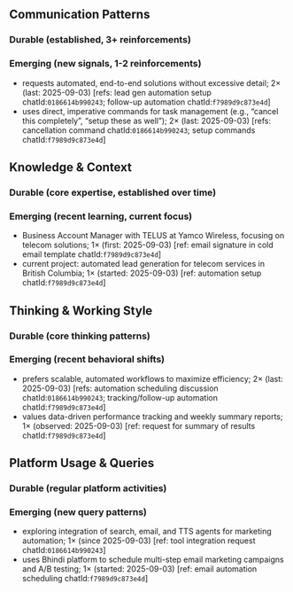 ## Communication Patterns
### Durable (established, 3+ reinforcements)

### Emerging (new signals, 1-2 reinforcements)
- requests automated, end-to-end solutions without excessive detail; 2× (last: 2025-09-03) [refs: lead gen automation setup chatId:`0186614b990243`; follow-up automation chatId:`f7989d9c873e4d`]
- uses direct, imperative commands for task management (e.g., “cancel this completely”, “setup these as well”); 2× (last: 2025-09-03) [refs: cancellation command chatId:`0186614b990243`; setup commands chatId:`f7989d9c873e4d`]

## Knowledge & Context
### Durable (core expertise, established over time)

### Emerging (recent learning, current focus)
- Business Account Manager with TELUS at Yamco Wireless, focusing on telecom solutions; 1× (first: 2025-09-03) [ref: email signature in cold email template chatId:`f7989d9c873e4d`]
- current project: automated lead generation for telecom services in British Columbia; 1× (started: 2025-09-03) [ref: automation setup chatId:`f7989d9c873e4d`]

## Thinking & Working Style
### Durable (core thinking patterns)

### Emerging (recent behavioral shifts)
- prefers scalable, automated workflows to maximize efficiency; 2× (last: 2025-09-03) [refs: automation scheduling discussion chatId:`0186614b990243`; tracking/follow-up automation chatId:`f7989d9c873e4d`]
- values data-driven performance tracking and weekly summary reports; 1× (observed: 2025-09-03) [ref: request for summary of results chatId:`f7989d9c873e4d`]

## Platform Usage & Queries
### Durable (regular platform activities)

### Emerging (new query patterns)
- exploring integration of search, email, and TTS agents for marketing automation; 1× (since 2025-09-03) [ref: tool integration request chatId:`0186614b990243`]
- uses Bhindi platform to schedule multi-step email marketing campaigns and A/B testing; 1× (started: 2025-09-03) [ref: email automation scheduling chatId:`f7989d9c873e4d`]